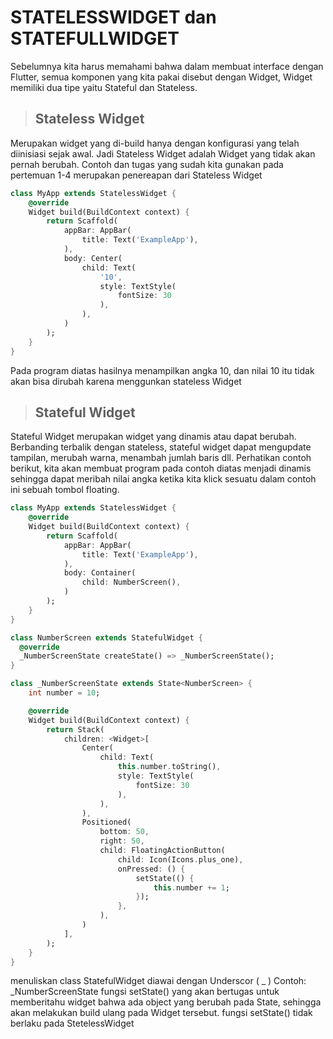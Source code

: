 # STATELESSWIDGET dan STATEFULLWIDGET

Sebelumnya kita harus memahami bahwa dalam membuat interface dengan Flutter, semua komponen yang kita pakai disebut dengan Widget, Widget memiliki dua tipe yaitu Stateful dan Stateless.

>## Stateless Widget

Merupakan widget yang di-build hanya dengan konfigurasi yang telah diinisiasi sejak awal. Jadi Stateless Widget adalah Widget yang tidak akan pernah berubah. Contoh dan tugas yang sudah kita gunakan pada pertemuan 1-4 merupakan penereapan dari Stateless Widget 

```dart
class MyApp extends StatelessWidget {
    @override
    Widget build(BuildContext context) {
        return Scaffold(
            appBar: AppBar(
                title: Text('ExampleApp'),
            ),
            body: Center(
                child: Text(
                    '10',
                    style: TextStyle(
                        fontSize: 30
                    ),
                ),
            )
        );
    }
}
```
Pada program diatas hasilnya menampilkan angka 10,  dan nilai 10 itu tidak akan bisa dirubah karena menggunkan stateless Widget

>## Stateful Widget

Stateful Widget merupakan widget yang dinamis atau dapat berubah. Berbanding terbalik dengan stateless, stateful widget dapat mengupdate tampilan, merubah warna, menambah jumlah baris dll. 
Perhatikan contoh berikut, kita akan membuat program pada contoh diatas menjadi dinamis sehingga dapat meribah nilai angka ketika kita klick sesuatu dalam contoh ini sebuah tombol floating.

```dart
class MyApp extends StatelessWidget {
    @override
    Widget build(BuildContext context) {
        return Scaffold(
            appBar: AppBar(
                title: Text('ExampleApp'),
            ),
            body: Container(
                child: NumberScreen(),
            )
        );
    }
}

class NumberScreen extends StatefulWidget {
  @override
  _NumberScreenState createState() => _NumberScreenState();
}

class _NumberScreenState extends State<NumberScreen> {
    int number = 10;

    @override
    Widget build(BuildContext context) {
        return Stack(
            children: <Widget>[
                Center(
                    child: Text(
                        this.number.toString(),
                        style: TextStyle(
                            fontSize: 30
                        ),
                    ),
                ),
                Positioned(
                    bottom: 50,
                    right: 50,
                    child: FloatingActionButton(
                        child: Icon(Icons.plus_one),
                        onPressed: () {
                            setState(() {
                                this.number += 1;
                            });
                        },
                    ),
                )
            ],
        );
    }
}

```
menuliskan class StatefulWidget diawai dengan Underscor ( _ ) Contoh:  _NumberScreenState
fungsi setState() yang akan bertugas untuk memberitahu widget bahwa ada object yang berubah pada State, sehingga akan melakukan build ulang pada Widget tersebut.
fungsi setState() tidak berlaku pada StetelessWidget
